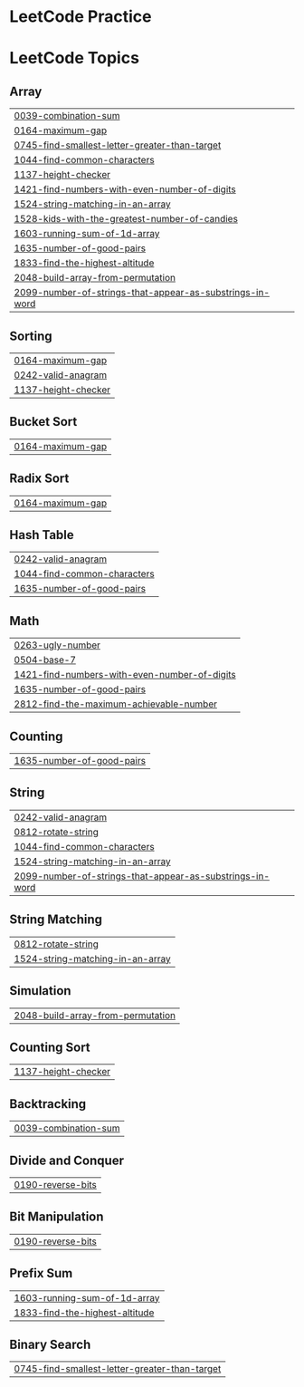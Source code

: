 # LeetCode Practice

<!---LeetCode Topics Start-->
# LeetCode Topics
## Array
|  |
| ------- |
| [0039-combination-sum](https://github.com/hishamc18/LeetCode/tree/master/0039-combination-sum) |
| [0164-maximum-gap](https://github.com/hishamc18/LeetCode/tree/master/0164-maximum-gap) |
| [0745-find-smallest-letter-greater-than-target](https://github.com/hishamc18/LeetCode/tree/master/0745-find-smallest-letter-greater-than-target) |
| [1044-find-common-characters](https://github.com/hishamc18/LeetCode/tree/master/1044-find-common-characters) |
| [1137-height-checker](https://github.com/hishamc18/LeetCode/tree/master/1137-height-checker) |
| [1421-find-numbers-with-even-number-of-digits](https://github.com/hishamc18/LeetCode/tree/master/1421-find-numbers-with-even-number-of-digits) |
| [1524-string-matching-in-an-array](https://github.com/hishamc18/LeetCode/tree/master/1524-string-matching-in-an-array) |
| [1528-kids-with-the-greatest-number-of-candies](https://github.com/hishamc18/LeetCode/tree/master/1528-kids-with-the-greatest-number-of-candies) |
| [1603-running-sum-of-1d-array](https://github.com/hishamc18/LeetCode/tree/master/1603-running-sum-of-1d-array) |
| [1635-number-of-good-pairs](https://github.com/hishamc18/LeetCode/tree/master/1635-number-of-good-pairs) |
| [1833-find-the-highest-altitude](https://github.com/hishamc18/LeetCode/tree/master/1833-find-the-highest-altitude) |
| [2048-build-array-from-permutation](https://github.com/hishamc18/LeetCode/tree/master/2048-build-array-from-permutation) |
| [2099-number-of-strings-that-appear-as-substrings-in-word](https://github.com/hishamc18/LeetCode/tree/master/2099-number-of-strings-that-appear-as-substrings-in-word) |
## Sorting
|  |
| ------- |
| [0164-maximum-gap](https://github.com/hishamc18/LeetCode/tree/master/0164-maximum-gap) |
| [0242-valid-anagram](https://github.com/hishamc18/LeetCode/tree/master/0242-valid-anagram) |
| [1137-height-checker](https://github.com/hishamc18/LeetCode/tree/master/1137-height-checker) |
## Bucket Sort
|  |
| ------- |
| [0164-maximum-gap](https://github.com/hishamc18/LeetCode/tree/master/0164-maximum-gap) |
## Radix Sort
|  |
| ------- |
| [0164-maximum-gap](https://github.com/hishamc18/LeetCode/tree/master/0164-maximum-gap) |
## Hash Table
|  |
| ------- |
| [0242-valid-anagram](https://github.com/hishamc18/LeetCode/tree/master/0242-valid-anagram) |
| [1044-find-common-characters](https://github.com/hishamc18/LeetCode/tree/master/1044-find-common-characters) |
| [1635-number-of-good-pairs](https://github.com/hishamc18/LeetCode/tree/master/1635-number-of-good-pairs) |
## Math
|  |
| ------- |
| [0263-ugly-number](https://github.com/hishamc18/LeetCode/tree/master/0263-ugly-number) |
| [0504-base-7](https://github.com/hishamc18/LeetCode/tree/master/0504-base-7) |
| [1421-find-numbers-with-even-number-of-digits](https://github.com/hishamc18/LeetCode/tree/master/1421-find-numbers-with-even-number-of-digits) |
| [1635-number-of-good-pairs](https://github.com/hishamc18/LeetCode/tree/master/1635-number-of-good-pairs) |
| [2812-find-the-maximum-achievable-number](https://github.com/hishamc18/LeetCode/tree/master/2812-find-the-maximum-achievable-number) |
## Counting
|  |
| ------- |
| [1635-number-of-good-pairs](https://github.com/hishamc18/LeetCode/tree/master/1635-number-of-good-pairs) |
## String
|  |
| ------- |
| [0242-valid-anagram](https://github.com/hishamc18/LeetCode/tree/master/0242-valid-anagram) |
| [0812-rotate-string](https://github.com/hishamc18/LeetCode/tree/master/0812-rotate-string) |
| [1044-find-common-characters](https://github.com/hishamc18/LeetCode/tree/master/1044-find-common-characters) |
| [1524-string-matching-in-an-array](https://github.com/hishamc18/LeetCode/tree/master/1524-string-matching-in-an-array) |
| [2099-number-of-strings-that-appear-as-substrings-in-word](https://github.com/hishamc18/LeetCode/tree/master/2099-number-of-strings-that-appear-as-substrings-in-word) |
## String Matching
|  |
| ------- |
| [0812-rotate-string](https://github.com/hishamc18/LeetCode/tree/master/0812-rotate-string) |
| [1524-string-matching-in-an-array](https://github.com/hishamc18/LeetCode/tree/master/1524-string-matching-in-an-array) |
## Simulation
|  |
| ------- |
| [2048-build-array-from-permutation](https://github.com/hishamc18/LeetCode/tree/master/2048-build-array-from-permutation) |
## Counting Sort
|  |
| ------- |
| [1137-height-checker](https://github.com/hishamc18/LeetCode/tree/master/1137-height-checker) |
## Backtracking
|  |
| ------- |
| [0039-combination-sum](https://github.com/hishamc18/LeetCode/tree/master/0039-combination-sum) |
## Divide and Conquer
|  |
| ------- |
| [0190-reverse-bits](https://github.com/hishamc18/LeetCode/tree/master/0190-reverse-bits) |
## Bit Manipulation
|  |
| ------- |
| [0190-reverse-bits](https://github.com/hishamc18/LeetCode/tree/master/0190-reverse-bits) |
## Prefix Sum
|  |
| ------- |
| [1603-running-sum-of-1d-array](https://github.com/hishamc18/LeetCode/tree/master/1603-running-sum-of-1d-array) |
| [1833-find-the-highest-altitude](https://github.com/hishamc18/LeetCode/tree/master/1833-find-the-highest-altitude) |
## Binary Search
|  |
| ------- |
| [0745-find-smallest-letter-greater-than-target](https://github.com/hishamc18/LeetCode/tree/master/0745-find-smallest-letter-greater-than-target) |
<!---LeetCode Topics End-->
